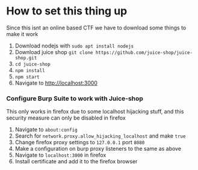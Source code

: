 # How to set this thing up

Since this isnt an online based CTF we have to download some things to make it work

1. Download nodejs with `sudo apt install nodejs`
2. Download juice shop `git clone https://github.com/juice-shop/juice-shop.git`
3. `cd juice-shop`
4. `npm install`
5. `npm start`
6. Navigate to <http://localhost:3000>


### Configure Burp Suite to work with Juice-shop

This only works in firefox due to some localhost hijacking stuff, and this security measure can only be disabled in firefox
1. Navigate to `about:config`
2. Search for `network.proxy.allow_hijacking_localhost` and make `true`
3. Change firefox proxy settings to `127.0.0.1` port `8080`
4. Make a configuration on burp proxy listeners to the same as above
5. Navigate to `localhost:3000` in firefox
6. Install certificate and add it to the firefox browser
